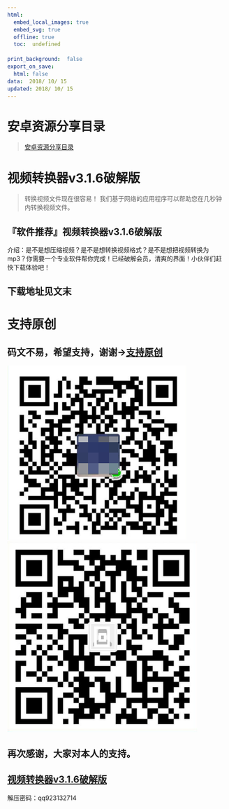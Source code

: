 ```yaml
---
html:
  embed_local_images: true
  embed_svg: true
  offline: true
  toc:  undefined

print_background:  false
export_on_save:
  html: false
data:  2018/ 10/ 15
updated: 2018/ 10/ 15
---
```


# 安卓资源分享目录

> [安卓资源分享目录](https://blog.csdn.net/qq923132714/article/details/83059823 "安卓资源分享目录")


# 视频转换器v3.1.6破解版

>转换视频文件现在很容易！ 我们基于网络的应用程序可以帮助您在几秒钟内转换视频文件。


## 『软件推荐』视频转换器v3.1.6破解版

介绍：是不是想压缩视频？是不是想转换视频格式？是不是想把视频转换为mp3？你需要一个专业软件帮你完成！已经破解会员，清爽的界面！小伙伴们赶快下载体验吧！

## 下载地址见文末

# 支持原创
## 码文不易，希望支持，谢谢->**[支持原创](http://blog.csdn.net/qq923132714/article/details/79399145)**
![微信支付](https://raw.githubusercontent.com/923132714/my_picture/master/blog/support/weixin.png)![微信支付](https://raw.githubusercontent.com/923132714/my_picture/master/blog/support/支付宝.png)
## 再次感谢，大家对本人的支持。



## [视频转换器v3.1.6破解版](http://u16848854.ctfile.net/fs/16848854-330734142 "视频转换器v3.1.6破解版")

解压密码：qq923132714

